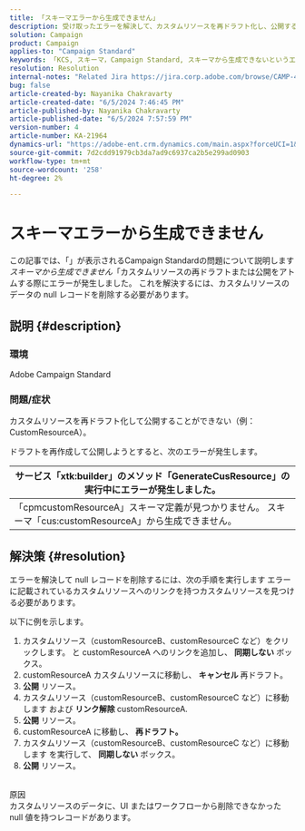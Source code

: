 ```yaml
---
title: 「スキーマエラーから生成できません」
description: 受け取ったエラーを解決して、カスタムリソースを再ドラフト化し、公開する方法を説明します。 カスタムリソースデータの null レコードを削除します。」
solution: Campaign
product: Campaign
applies-to: "Campaign Standard"
keywords: 「KCS, スキーマ，Campaign Standard, スキーマから生成できないというエラー」
resolution: Resolution
internal-notes: "Related Jira https://jira.corp.adobe.com/browse/CAMP-48246"
bug: false
article-created-by: Nayanika Chakravarty
article-created-date: "6/5/2024 7:46:45 PM"
article-published-by: Nayanika Chakravarty
article-published-date: "6/5/2024 7:57:59 PM"
version-number: 4
article-number: KA-21964
dynamics-url: "https://adobe-ent.crm.dynamics.com/main.aspx?forceUCI=1&pagetype=entityrecord&etn=knowledgearticle&id=59eaea54-7423-ef11-840b-6045bd006b25"
source-git-commit: 7d2cdd91979cb3da7ad9c6937ca2b5e299ad0903
workflow-type: tm+mt
source-wordcount: '258'
ht-degree: 2%

---
```


# スキーマエラーから生成できません


この記事では、「」が表示されるCampaign Standardの問題について説明します&#x200B;*スキーマから生成できません*「カスタムリソースの再ドラフトまたは公開をアトムする際にエラーが発生しました。 これを解決するには、カスタムリソースのデータの null レコードを削除する必要があります。

## 説明 {#description}


### 環境

Adobe Campaign Standard

### 問題/症状

カスタムリソースを再ドラフト化して公開することができない（例：CustomResourceA）。

ドラフトを再作成して公開しようとすると、次のエラーが発生します。


| サービス「xtk:builder」のメソッド「GenerateCusResource」の実行中にエラーが発生しました。 |
| --- |
| 「cpmcustomResourceA」スキーマ定義が見つかりません。 スキーマ「cus:customResourceA」から生成できません。 |





## 解決策 {#resolution}


エラーを解決して null レコードを削除するには、次の手順を実行します<b> </b>エラーに記載されているカスタムリソースへのリンクを持つカスタムリソースを見つける必要があります。

以下に例を示します。

1. カスタムリソース（customResourceB、customResourceC など）をクリックします。 と customResourceA へのリンクを追加し、 <b>同期しない</b> ボックス。
2. customResourceA カスタムリソースに移動し、 <b>キャンセル </b>再ドラフト。
3. <b>公開</b> リソース。
4. カスタムリソース（customResourceB、customResourceC など）に移動します および <b>リンク解除</b> customResourceA.
5. <b>公開</b> リソース。
6. customResourceA に移動し、 <b>再ドラフト。</b>
7. カスタムリソース（customResourceB、customResourceC など）に移動します を実行して、 <b>同期しない</b> ボックス。
8. <b>公開</b> リソース。

<br>原因 <br>
カスタムリソースのデータに、UI またはワークフローから削除できなかった null 値を持つレコードがあります。
